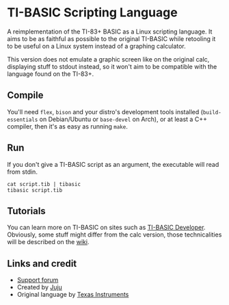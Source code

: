 TI-BASIC Scripting Language
===========================
A reimplementation of the TI-83+ BASIC as a Linux scripting language. It aims to be as faithful as possible to the original TI-BASIC while retooling it to be useful on a Linux system instead of a graphing calculator.

This version does not emulate a graphic screen like on the original calc, displaying stuff to stdout instead, so it won't aim to be compatible with the language found on the TI-83+.

Compile
-------
You'll need ```flex```, ```bison``` and your distro's development tools installed (```build-essentials``` on Debian/Ubuntu or ```base-devel``` on Arch), or at least a C++ compiler, then it's as easy as running ```make```.

Run
---
If you don't give a TI-BASIC script as an argument, the executable will read from stdin.
```
cat script.tib | tibasic
tibasic script.tib
```

Tutorials
---------
You can learn more on TI-BASIC on sites such as [TI-BASIC Developer](http://tibasicdev.wikidot.com/). Obviously, some stuff might differ from the calc version, those technicalities will be described on the [wiki](https://github.com/juju2143/tibasic/wiki).

Links and credit
----------------
* [Support forum](http://omnimaga.org/)
* Created by [Juju](http://juju2143.ca)
* Original language by [Texas Instruments](http://education.ti.com)
